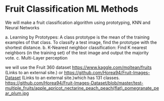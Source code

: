 # Fruit Classification ML Methods
 We will make a fruit classification algorithm using prototyping, KNN and Neural Networks
 
 a. Learning by Prototypes: A class prototype is the mean of the training examples of that class. To classify a test image, find the prototype with the shortest distance.
b. K-Nearest neighbor classification: Find K nearest neighbors (in the training set) of the test image and output the majority vote.
c. Multi-Layer perception

we will use the Fruit 360 dataset https://www.kaggle.com/moltean/fruits (Links to an external site.) or https://github.com/Horea94/Fruit-Images-Dataset   (Links to an external site.)which has 131 classes.
https://github.com/Horea94/Fruit-Images-Dataset/blob/master/test-multiple_fruits/apple_apricot_nectarine_peach_peach(flat)_pomegranate_pear_plum.jpg
